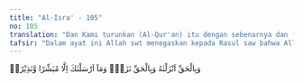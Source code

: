 ```yaml
---
title: "Al-Isra' - 105"
no: 105
translation: "Dan Kami turunkan (Al-Qur'an) itu dengan sebenarnya dan (Al-Qur'an) itu turun dengan (membawa) kebenaran. Dan Kami mengutus engkau (Muhammad), hanya sebagai pembawa berita gembira dan pemberi peringatan."
tafsir: "Dalam ayat ini Allah swt menegaskan kepada Rasul saw bahwa Allah benar-benar telah menurunkan Al-Qur'an dari sisi-Nya. Maka manusia tidak boleh meragukan dan berpaling darinya. \n\nDalam ayat yang lain Allah swt berfirman:\n\nTetapi Allah menjadi saksi atas (Al-Qur'an) yang diturunkan-Nya kepadamu (Muhammad). Dia menurunkannya dengan ilmu-Nya, dan para malaikat pun menyaksikan. Dan cukuplah Allah yang menjadi saksi. (an-Nisa'/4: 166)\n\nAl-Qur'an membawa berbagai ajaran yang benar yang mendatangkan ketertiban dan kesejahteraan bagi umat manusia. Di dalamnya terdapat ajaran tentang moral, akidah ketuhanan, peraturan-peraturan, hukum, sejarah, dan ilmu pengetahuan. Segala isinya senantiasa terpelihara, baik lafal maupun maknanya tidak akan ternoda dengan penambahan atau pengurangan yang menyebabkan kekacauan dan kesimpangsiuran, sebagaimana dijelaskan Allah dalam firman-Nya:\n\nSesungguhnya Kamilah yang menurunkan Al-Qur'an, dan pasti Kami (pula) yang memeliharanya. (al-hijr/15: 9)\n\nFirman-Nya lagi:\n\n(Yang) tidak akan didatangi oleh kebatilan baik dari depan maupun dari belakang (pada masa lalu dan yang akan datang), yang diturunkan dari Tuhan Yang Mahabijaksana, Maha Terpuji. (Fushshilat/41: 42)\n\nDemikianlah Allah menerangkan sifat-sifat Al-Qur'an dengan segala jaminan akan kesuciannya dari tangan-tangan manusia yang berusaha mengotorinya. Dia diturunkan kepada Nabi Muhammad saw yang diutus kepada umat manusia untuk memberikan kabar gembira tentang pahala dan surga bagi orang-orang yang beriman dan taat kepada ajaran agama, dan memberikan peringatan tentang azab dan neraka bagi yang kafir dan berbuat dosa."
---
```


وَبِالْحَقِّ اَنْزَلْنٰهُ وَبِالْحَقِّ نَزَلَۗ وَمَآ اَرْسَلْنٰكَ اِلَّا مُبَشِّرًا وَّنَذِيْرًاۘ
